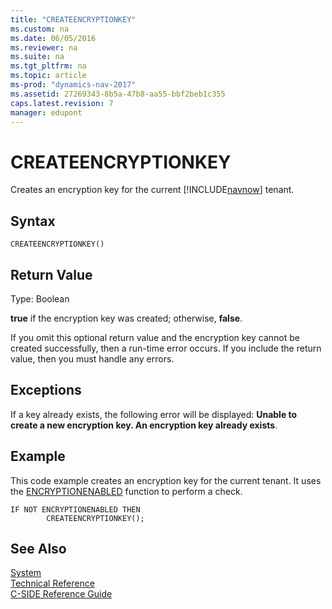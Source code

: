 ```yaml
---
title: "CREATEENCRYPTIONKEY"
ms.custom: na
ms.date: 06/05/2016
ms.reviewer: na
ms.suite: na
ms.tgt_pltfrm: na
ms.topic: article
ms-prod: "dynamics-nav-2017"
ms.assetid: 27269343-8b5a-47b8-aa55-bbf2beb1c355
caps.latest.revision: 7
manager: edupont
---
```

# CREATEENCRYPTIONKEY
Creates an encryption key for the current [!INCLUDE[navnow](includes/navnow_md.md)] tenant.  
  
## Syntax  
  
```  
CREATEENCRYPTIONKEY()  
```  
  
## Return Value  
 Type: Boolean  
  
 **true** if the encryption key was created; otherwise, **false**.  
  
 If you omit this optional return value and the encryption key cannot be created successfully, then a run-time error occurs. If you include the return value, then you must handle any errors.  
  
## Exceptions  
 If a key already exists, the following error will be displayed: **Unable to create a new encryption key. An encryption key already exists**.  
  
## Example  
 This code example creates an encryption key for the current tenant. It uses the [ENCRYPTIONENABLED](ENCRYPTIONENABLED.md) function to perform a check.  
  
```  
IF NOT ENCRYPTIONENABLED THEN  
        CREATEENCRYPTIONKEY();  
```  
  
## See Also  
 [System](System.md)   
 [Technical Reference](Technical-Reference.md)   
 [C-SIDE Reference Guide](C-SIDE-Reference-Guide.md)